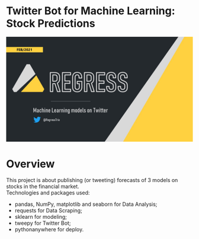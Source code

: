 # **Twitter Bot for Machine Learning: Stock Predictions**

![](https://github.com/KenzoBH/Data-Science/blob/main/Images/Regress.jpg)

# Overview   

This project is about publishing (or tweeting) forecasts of 3 models on stocks in the financial market.   
Technologies and packages used:
- pandas, NumPy, matplotlib and seaborn for Data Analysis;
- requests for Data Scraping;
- sklearn for modeling;
- tweepy for Twitter Bot;
- pythonanywhere for deploy.
